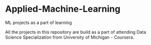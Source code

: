 # Applied-Machine-Learning
ML projects as a part of learning

All the projects in this repository are build as a part of attending Data Science Specialization from University of Michigan - Coursera.
